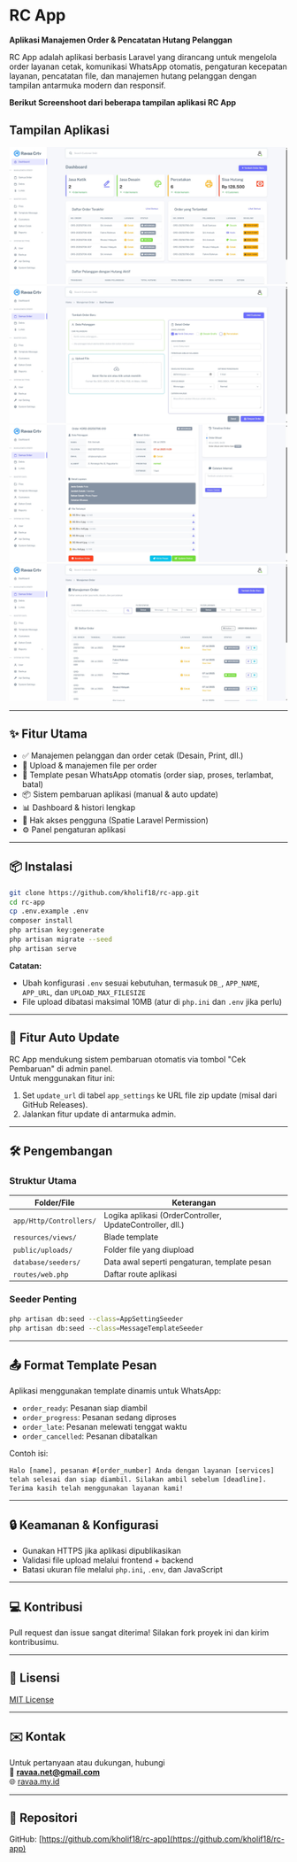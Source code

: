 # RC App

**Aplikasi Manajemen Order & Pencatatan Hutang Pelanggan**

RC App adalah aplikasi berbasis Laravel yang dirancang untuk mengelola order layanan cetak, komunikasi WhatsApp otomatis, pengaturan kecepatan layanan, pencatatan file, dan manajemen hutang pelanggan dengan tampilan antarmuka modern dan responsif.

**Berikut Screenshoot dari beberapa tampilan aplikasi RC App**
## Tampilan Aplikasi

![Dashboard](public/template/assets/img/dashboard.jpg)
![Add Order](public/template/assets/img/add-order.jpg)
![Detail Order](public/template/assets/img/Detail-order.jpg)
![Manajemen Order](public/template/assets/img/Manajemen-order.jpg)

---

## ✨ Fitur Utama

- ✅ Manajemen pelanggan dan order cetak (Desain, Print, dll.)
- 📁 Upload & manajemen file per order
- 💬 Template pesan WhatsApp otomatis (order siap, proses, terlambat, batal)
- 📦 Sistem pembaruan aplikasi (manual & auto update)
- 📊 Dashboard & histori lengkap
- 🔐 Hak akses pengguna (Spatie Laravel Permission)
- ⚙️ Panel pengaturan aplikasi

---

## 📦 Instalasi

```bash
git clone https://github.com/kholif18/rc-app.git
cd rc-app
cp .env.example .env
composer install
php artisan key:generate
php artisan migrate --seed
php artisan serve
```

**Catatan:**

- Ubah konfigurasi `.env` sesuai kebutuhan, termasuk `DB_`, `APP_NAME`, `APP_URL`, dan `UPLOAD_MAX_FILESIZE`
- File upload dibatasi maksimal 10MB (atur di `php.ini` dan `.env` jika perlu)

---

## 🧪 Fitur Auto Update

RC App mendukung sistem pembaruan otomatis via tombol "Cek Pembaruan" di admin panel.\
Untuk menggunakan fitur ini:

1. Set `update_url` di tabel `app_settings` ke URL file zip update (misal dari GitHub Releases).
2. Jalankan fitur update di antarmuka admin.

---

## 🛠 Pengembangan

### Struktur Utama

| Folder/File             | Keterangan                                                |
| ----------------------- | --------------------------------------------------------- |
| `app/Http/Controllers/` | Logika aplikasi (OrderController, UpdateController, dll.) |
| `resources/views/`      | Blade template                                            |
| `public/uploads/`       | Folder file yang diupload                                 |
| `database/seeders/`     | Data awal seperti pengaturan, template pesan              |
| `routes/web.php`        | Daftar route aplikasi                                     |

### Seeder Penting

```bash
php artisan db:seed --class=AppSettingSeeder
php artisan db:seed --class=MessageTemplateSeeder
```

---

## 📤 Format Template Pesan

Aplikasi menggunakan template dinamis untuk WhatsApp:

- `order_ready`: Pesanan siap diambil
- `order_progress`: Pesanan sedang diproses
- `order_late`: Pesanan melewati tenggat waktu
- `order_cancelled`: Pesanan dibatalkan

Contoh isi:

```plaintext
Halo [name], pesanan #[order_number] Anda dengan layanan [services] telah selesai dan siap diambil. Silakan ambil sebelum [deadline]. Terima kasih telah menggunakan layanan kami!
```

---

## 🔒 Keamanan & Konfigurasi

- Gunakan HTTPS jika aplikasi dipublikasikan
- Validasi file upload melalui frontend + backend
- Batasi ukuran file melalui `php.ini`, `.env`, dan JavaScript

---

## 💻 Kontribusi

Pull request dan issue sangat diterima! Silakan fork proyek ini dan kirim kontribusimu.

---

## 📃 Lisensi

[MIT License](LICENSE)

---

## ✉️ Kontak

Untuk pertanyaan atau dukungan, hubungi\
📧 [**ravaa.net@gmail.com**](mailto\:ravaa.net@gmail.com)\
🌐 [ravaa.my.id](https://ravaa.my.id)

---

## 🔖 Repositori

GitHub: [https://github.com/kholif18/rc-app](https://github.com/kholif18/rc-app)

